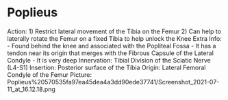 # Poplieus

Action: 1) Restrict lateral movement of the Tibia on the Femur                                     2) Can help to laterally rotate the Femur on a fixed Tibia to help unlock the Knee
Extra Info: - Found behind the knee and associated with the Popliteal Fossa                                                - It has a tendon near its origin that merges with the Fibrous Capsule of the Lateral Condyle                                               - It is very deep
Innervation: Tibial Division of the Sciatic Nerve (L4-S1) 
Insertion: Posterior surface of the Tibia
Origin: Lateral Femoral Condyle of the Femur
Picture: Poplieus%20570535fa97ea45dea4a3dd90ede37741/Screenshot_2021-07-11_at_16.12.18.png